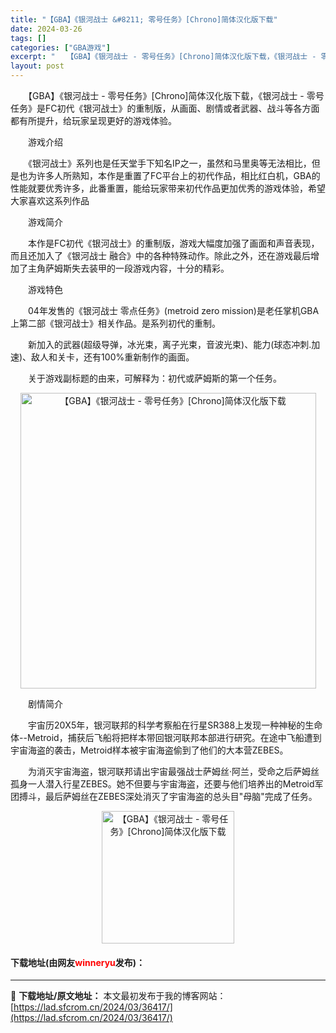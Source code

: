 ```yaml
---
title: "【GBA】《银河战士 &#8211; 零号任务》[Chrono]简体汉化版下载"
date: 2024-03-26
tags: []
categories: ["GBA游戏"]
excerpt: "　　【GBA】《银河战士 - 零号任务》[Chrono]简体汉化版下载，《银河战士 - 零号任务》是FC初代《银河战士》的重制版，从画面、剧情或者武器、战斗等各方面都有所提升，给玩家呈现更好的游戏体验。 　　游戏介绍 　　《银河战士》系列也是任天堂手下知名IP之一，虽然和马里奥等无法相比，但是也为许&hellip;"
layout: post
---
```


 <p>　　【GBA】《银河战士 - 零号任务》[Chrono]简体汉化版下载，《银河战士 - 零号任务》是FC初代《银河战士》的重制版，从画面、剧情或者武器、战斗等各方面都有所提升，给玩家呈现更好的游戏体验。</p> <p>　　游戏介绍</p> <p>　　《银河战士》系列也是任天堂手下知名IP之一，虽然和马里奥等无法相比，但是也为许多人所熟知，本作是重置了FC平台上的初代作品，相比红白机，GBA的性能就要优秀许多，此番重置，能给玩家带来初代作品更加优秀的游戏体验，希望大家喜欢这系列作品</p> <p>　　游戏简介</p> <p>　　本作是FC初代《银河战士》的重制版，游戏大幅度加强了画面和声音表现，而且还加入了《银河战士 融合》中的各种特殊动作。除此之外，还在游戏最后增加了主角萨姆斯失去装甲的一段游戏内容，十分的精彩。</p> <p>　　游戏特色</p> <p>　　04年发售的《银河战士 零点任务》(metroid zero mission)是老任掌机GBA上第二部《银河战士》相关作品。是系列初代的重制。</p> <p>　　新加入的武器(超级导弹，冰光束，离子光束，音波光束)、能力(球态冲刺.加速)、敌人和关卡，还有100%重新制作的画面。</p> <p>　　关于游戏副标题的由来，可解释为：初代或萨姆斯的第一个任务。</p> <p align="center"><img align="" border="0" src="https://lad.sfcrom.cn/wp-content/uploads/2024/03/20240326_660265a2326cd.jpg" width="473" alt="【GBA】《银河战士 - 零号任务》[Chrono]简体汉化版下载" /></p> <p>　　剧情简介</p> <p>　　宇宙历20X5年，银河联邦的科学考察船在行星SR388上发现一种神秘的生命体--Metroid，捕获后飞船将把样本带回银河联邦本部进行研究。在途中飞船遭到宇宙海盗的袭击，Metroid样本被宇宙海盗偷到了他们的大本营ZEBES。</p> <p>　　为消灭宇宙海盗，银河联邦请出宇宙最强战士萨姆丝&middot;阿兰，受命之后萨姆丝孤身一人潜入行星ZEBES。她不但要与宇宙海盗，还要与他们培养出的Metroid军团搏斗，最后萨姆丝在ZEBES深处消灭了宇宙海盗的总头目&quot;母脑&quot;完成了任务。</p> <p align="center"><img align="" border="0" src="https://lad.sfcrom.cn/wp-content/uploads/2024/03/20240326_660265a293d91.jpg" width="212" alt="【GBA】《银河战士 - 零号任务》[Chrono]简体汉化版下载" /></p> <p><h4>下载地址(由网友<font color="red">winneryu</font>发布)：</h4></p> 

---
📖 **下载地址/原文地址：** 本文最初发布于我的博客网站：[https://lad.sfcrom.cn/2024/03/36417/](https://lad.sfcrom.cn/2024/03/36417/)
